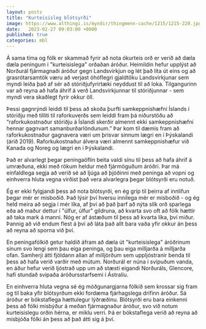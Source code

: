 ```yaml
---
layout: posts
title: "Kurteisisleg bĺótsyrði"
image: https://www.althingi.is/myndir/thingmenn-cache/1215/1215-220.jpg
date:   2023-02-27 09:03:00 +0000
published: true
categories: mbl
---
```

Á sama tíma og fólk er skammað fyrir að nota ókurteis orð er verið að dæla dæla peningum í "kurteisislega" orðaðan áróður. Heimildin hefur upplýst að Norðurál fjármagnaði áróður gegn Landsvirkjun og lét það líta út eins og að grasrótarsamtök væru að verjast óhóflegri gjaldtöku Landsvirkjunar sem myndi leiða það af sér að stóriðjufyrirtæki neyddust til að loka. Tilgangurinn var að reyna að hafa áhrif á verð Landsvirkjunnar til stóriðjunnar - sem myndi vera skaðlegt fyrir okkur öll.

Þessi gagnrýndi leiddi til þess að skoða þurfti samkeppnishæfni Íslands í stóriðju með tilliti til raforkuverðs sem leiddi fram þá niðurstöðu að “raforkukostnaður stóriðju á Íslandi skerðir almennt ekki samkeppnishæfni hennar gagnvart samanburðarlöndunum.” Þar kom til dæmis fram að raforkukostnaður gagnavera væri um þrisvar sinnum lægri en í Þýskalandi (árið 2019). Raforkukostnaður álvera væri almennt samkeppnishæfur við Kanada og Noreg og lægri en í Þýskalandi.

Það er alvarlegt þegar peningaöflin beita valdi sínu til þess að hafa áhrif á umræðuna, ekki með rökum heldur með fjármöguðum áróðri. Þar má einfaldlega segja að verið sé að ljúga að þjóðinni með peninga að vopni og einhverra hluta vegna virðist það vera alvarlegra þegar blótsyrði eru notuð.

Ég er ekki fylgjandi þess að nota blótsyrði, en ég gríp til þeirra af innlifun þegar mér er misboðið. Það lýsir því hversu innilega mér er misboðið - og ég held meira að segja í mér líka, af því að það þarf að nýta slík orð sparlega eða að maður dettur í "úlfur, úlfur" gildruna, að kvarta svo oft að fólk hættir að taka mark á manni. Nóg er af ástæðum til þess að kvarta líka, því miður. Þannig að við endum flest á því að láta það allt bara vaða yfir okkur án þess að reyna að sporna við því.

 En peningafólkið getur haldið áfram að dæla út "kurteisislega" áróðrinum sínum svo lengi sem þau eiga peninga, og þau eiga milljarða á milljarða ofan. Samherji átti fjöldann allan af milljörðum sem uppljóstranir benda til þess að hafa verið varðir með mútum. Norðurál er núna í svipuðum vanda, en áður hefur verið ljóstrað upp um að stæsti eigandi Norðuráls, Glencore, hafi stundað svipaða áróðursstarfsemi í Ástralíu. 

En einhverra hluta vegna sé ég móðgunargjarna fólkið sem krossar sig fram og til baka yfir blótsyrðum ekki fordæma fjárhagslega drifinn áróður. Sá áróður er bókstaflega hættulegur lýðræðinu. Blótsyrði eru bara einkenni þess að fólki misbýður á meðan fjármagnaður áróður, svo við notum kurteisislegu orðin hérna, er miklu verri. Þá er bókstaflega verið að reyna að misbjóða fólki án þess að það átti sig á því.
